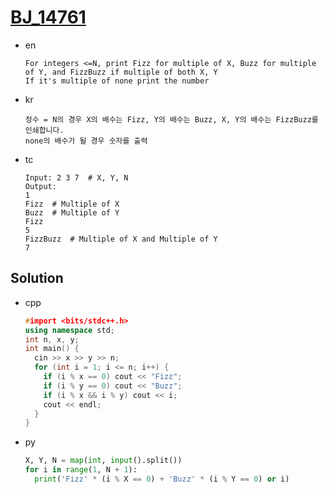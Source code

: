 # [BJ_14761](https://acmicpc.net/problem/14761)

* en

  ```en
  For integers <=N, print Fizz for multiple of X, Buzz for multiple of Y, and FizzBuzz if multiple of both X, Y
  If it's multiple of none print the number
  ```

* kr

  ```kr
  정수 = N의 경우 X의 배수는 Fizz, Y의 배수는 Buzz, X, Y의 배수는 FizzBuzz를 인쇄합니다.
  none의 배수가 될 경우 숫자를 출력
  ```

* tc

  ```tc
  Input: 2 3 7  # X, Y, N
  Output:
  1
  Fizz  # Multiple of X
  Buzz  # Multiple of Y
  Fizz
  5
  FizzBuzz  # Multiple of X and Multiple of Y
  7
  ```

## Solution

* cpp

  ```cpp
  #import <bits/stdc++.h>
  using namespace std;
  int n, x, y;
  int main() {
    cin >> x >> y >> n;
    for (int i = 1; i <= n; i++) {
      if (i % x == 0) cout << "Fizz";
      if (i % y == 0) cout << "Buzz";
      if (i % x && i % y) cout << i;
      cout << endl;
    }
  }
  ```

* py

  ```py
  X, Y, N = map(int, input().split())
  for i in range(1, N + 1):
    print('Fizz' * (i % X == 0) + 'Buzz' * (i % Y == 0) or i)
  ```
